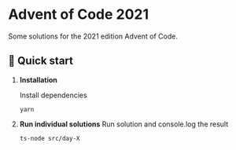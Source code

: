 # Advent of Code 2021

Some solutions for the 2021 edition Advent of Code.

## 🚀 Quick start

1.  **Installation**

    Install dependencies

    ```shell
    yarn

    ```

1.  **Run individual solutions**
    Run solution and console.log the result

    ```shell
    ts-node src/day-X

    ```
